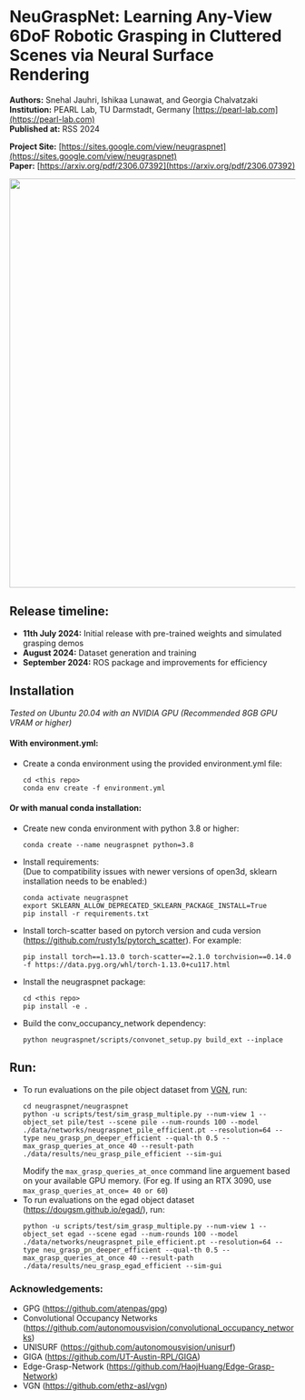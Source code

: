 # NeuGraspNet: Learning Any-View 6DoF Robotic Grasping in Cluttered Scenes via Neural Surface Rendering

**Authors:** Snehal Jauhri, Ishikaa Lunawat, and Georgia Chalvatzaki  
**Institution:** PEARL Lab, TU Darmstadt, Germany [https://pearl-lab.com](https://pearl-lab.com)  
**Published at:** RSS 2024

**Project Site:** [https://sites.google.com/view/neugraspnet](https://sites.google.com/view/neugraspnet)  
**Paper:** [https://arxiv.org/pdf/2306.07392](https://arxiv.org/pdf/2306.07392)

<p float="left">
  <img src="neugraspnet.gif" width="720"/>
</p>

## Release timeline:
- **11th July 2024:** Initial release with pre-trained weights and simulated grasping demos
- **August 2024:** Dataset generation and training
- **September 2024:** ROS package and improvements for efficiency

## Installation

*Tested on Ubuntu 20.04 with an NVIDIA GPU (Recommended 8GB GPU VRAM or higher)*

#### With environment.yml:
- Create a conda environment using the provided environment.yml file:
    ```
    cd <this repo>
    conda env create -f environment.yml
    ```
#### Or with manual conda installation:
- Create new conda environment with python 3.8 or higher:
    ```
    conda create --name neugraspnet python=3.8 
    ```
- Install requirements:  
    (Due to compatibility issues with newer versions of open3d, sklearn installation needs to be enabled:)
    ```
    conda activate neugraspnet
    export SKLEARN_ALLOW_DEPRECATED_SKLEARN_PACKAGE_INSTALL=True
    pip install -r requirements.txt
    ```
- Install torch-scatter based on pytorch version and cuda version (https://github.com/rusty1s/pytorch_scatter). For example:
    ```
    pip install torch==1.13.0 torch-scatter==2.1.0 torchvision==0.14.0 -f https://data.pyg.org/whl/torch-1.13.0+cu117.html
    ```
- Install the neugraspnet package:
  ```
  cd <this repo>
  pip install -e .
  ```
- Build the conv_occupancy_network dependency:
    ```
    python neugraspnet/scripts/convonet_setup.py build_ext --inplace
    ```

## Run:
- To run evaluations on the pile object dataset from [VGN](https://github.com/ethz-asl/vgn), run:
    ```
    cd neugraspnet/neugraspnet
    python -u scripts/test/sim_grasp_multiple.py --num-view 1 --object_set pile/test --scene pile --num-rounds 100 --model ./data/networks/neugraspnet_pile_efficient.pt --resolution=64 --type neu_grasp_pn_deeper_efficient --qual-th 0.5 --max_grasp_queries_at_once 40 --result-path ./data/results/neu_grasp_pile_efficient --sim-gui
    ```
    Modify the `max_grasp_queries_at_once` command line arguement based on your available GPU memory. (For eg. If using an RTX 3090, use `max_grasp_queries_at_once= 40 or 60`)
- To run evaluations on the egad object dataset (https://dougsm.github.io/egad/), run:
    ```
    python -u scripts/test/sim_grasp_multiple.py --num-view 1 --object_set egad --scene egad --num-rounds 100 --model ./data/networks/neugraspnet_pile_efficient.pt --resolution=64 --type neu_grasp_pn_deeper_efficient --qual-th 0.5 --max_grasp_queries_at_once 40 --result-path ./data/results/neu_grasp_egad_efficient --sim-gui
    ```

### Acknowledgements:
- GPG (https://github.com/atenpas/gpg)
- Convolutional Occupancy Networks (https://github.com/autonomousvision/convolutional_occupancy_networks)
- UNISURF (https://github.com/autonomousvision/unisurf)
- GIGA (https://github.com/UT-Austin-RPL/GIGA)
- Edge-Grasp-Network (https://github.com/HaojHuang/Edge-Grasp-Network)
- VGN (https://github.com/ethz-asl/vgn)
